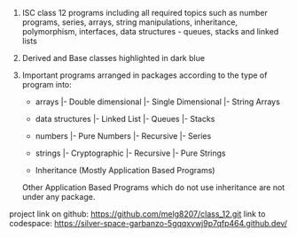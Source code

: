 1. ISC class 12 programs including all required topics such as number programs, series, arrays, string manipulations, inheritance, polymorphism, interfaces, data structures - queues, 
  stacks and linked lists

2. Derived and Base classes highlighted in dark blue

3. Important programs arranged in packages according to the type of program into: 
   - arrays
     |- Double dimensional
     |- Single Dimensional
     |- String Arrays
     
   - data structures
     |- Linked List
     |- Queues
     |- Stacks
     
   - numbers
     |- Pure Numbers
     |- Recursive
     |- Series
     
   - strings
     |- Cryptographic
     |- Recursive
     |- Pure Strings
     
   - Inheritance (Mostly Application Based Programs)
  
   Other Application Based Programs which do not use inheritance are not under any package.

project link on github: https://github.com/melg8207/class_12.git
link to codespace: https://silver-space-garbanzo-5gqqxvwj9p7qfp464.github.dev/
